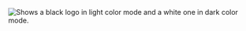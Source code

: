 <picture>
  <source media="(prefers-color-scheme: dark)" srcset="https://github.com/Sairoden/Sairoden/assets/72735313/022e72bc-f6da-4110-994a-e5f2c137d4c8">
  <source media="(prefers-color-scheme: light)" srcset="https://github.com/Sairoden/Sairoden/assets/72735313/0f0fb479-1b89-4cb5-affb-1cd8232e7f57">
  <img alt="Shows a black logo in light color mode and a white one in dark color mode." src="https://user-images.githubusercontent.com/25423296/163456779-a8556205-d0a5-45e2-ac17-42d089e3c3f8.png">
</picture>
